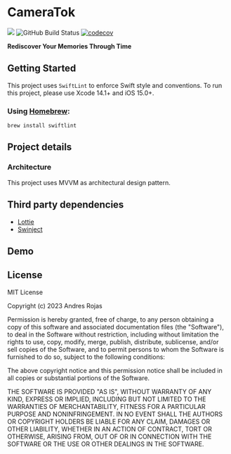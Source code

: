 # CameraTok

![](https://badges.fyi/github/license/AndresR173/camera-tok)
![GitHub Build Status](https://github.com/AndresR173/camera-tok/workflows/Main/badge.svg)
[![codecov](https://codecov.io/gh/AndresR173/camera-tok/branch/main/graph/badge.svg?token=8H3F0HWP4M)](https://codecov.io/gh/AndresR173/camera-tok)

**Rediscover Your Memories Through Time**

## Getting Started

This project uses `SwiftLint` to enforce Swift style and conventions. To run this project, please use Xcode 14.1+ and iOS 15.0+.

### Using [Homebrew](http://brew.sh/):
```
brew install swiftlint
```

## Project details

### Architecture
This project uses MVVM as architectural design pattern.

## Third party dependencies

- [Lottie](https://github.com/airbnb/lottie-ios)
- [Swinject](https://github.com/Swinject/Swinject)

## Demo

 License
 ----
MIT License

Copyright (c) 2023 Andres Rojas

Permission is hereby granted, free of charge, to any person obtaining a copy
of this software and associated documentation files (the "Software"), to deal
in the Software without restriction, including without limitation the rights
to use, copy, modify, merge, publish, distribute, sublicense, and/or sell
copies of the Software, and to permit persons to whom the Software is
furnished to do so, subject to the following conditions:

The above copyright notice and this permission notice shall be included in all
copies or substantial portions of the Software.

THE SOFTWARE IS PROVIDED "AS IS", WITHOUT WARRANTY OF ANY KIND, EXPRESS OR
IMPLIED, INCLUDING BUT NOT LIMITED TO THE WARRANTIES OF MERCHANTABILITY,
FITNESS FOR A PARTICULAR PURPOSE AND NONINFRINGEMENT. IN NO EVENT SHALL THE
AUTHORS OR COPYRIGHT HOLDERS BE LIABLE FOR ANY CLAIM, DAMAGES OR OTHER
LIABILITY, WHETHER IN AN ACTION OF CONTRACT, TORT OR OTHERWISE, ARISING FROM,
OUT OF OR IN CONNECTION WITH THE SOFTWARE OR THE USE OR OTHER DEALINGS IN THE
SOFTWARE.
